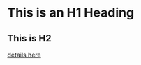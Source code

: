 # This is an H1 Heading
## This is H2
[details here](https://guides.github.com/features/mastering-markdown/)
